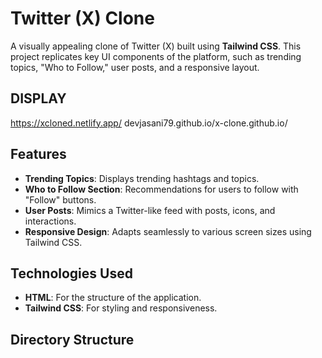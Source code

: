 # Twitter (X) Clone  
A visually appealing clone of Twitter (X) built using **Tailwind CSS**. This project replicates key UI components of the platform, such as trending topics, "Who to Follow," user posts, and a responsive layout.

## DISPLAY
https://xcloned.netlify.app/
devjasani79.github.io/x-clone.github.io/

## Features  
- **Trending Topics**: Displays trending hashtags and topics.  
- **Who to Follow Section**: Recommendations for users to follow with "Follow" buttons.  
- **User Posts**: Mimics a Twitter-like feed with posts, icons, and interactions.  
- **Responsive Design**: Adapts seamlessly to various screen sizes using Tailwind CSS.  

## Technologies Used  
- **HTML**: For the structure of the application.  
- **Tailwind CSS**: For styling and responsiveness.  

## Directory Structure  
